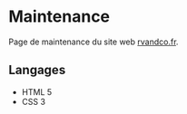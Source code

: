 # Maintenance
Page de maintenance du site web [rvandco.fr](https://rvandco.fr).

## Langages
* HTML 5
* CSS 3